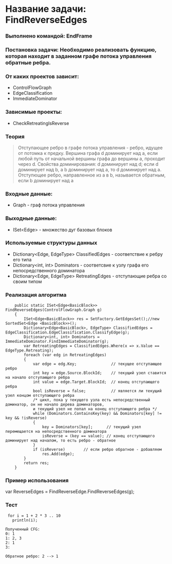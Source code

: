 # Название задачи: FindReverseEdges

### Выполнено командой: EndFrame

### Постановка задачи: Необходимо реализовать функцию, которая находит в заданном графе потока управления обратные ребра.

### От каких проектов зависит:

  - ControlFlowGraph
  - EdgeClassification
  - ImmediateDominator

### Зависимые проекты:

  - CheckRetreatingIsReverse

### Теория

> Отступающее ребро в графе потока управления - ребро, идущее от потомка к предку.
Вершина графа d доминирует над a, если любой путь от начальной вершины графа до вершины а, проходит через d. Свойства доминирования: d доминирует над d; если d доминирует над b, а b доминирует над a, то d доминирует над a. Отступющее ребро, направленное из a в b, называется обратным, если b доминирует над a

### Входные данные:
 - Graph - граф потока управления

### Выходные данные:
 - ISet<Edge<BasicBlock>> - множество дуг базовых блоков

### Используемые структуры данных

 - Dictionary<Edge<BasicBlock>, EdgeType> ClassifiedEdges - соответствие к ребру его типа
 - Dictionary<int, int> Dominators - соответсвие к узлу графа его непосредственного доминатора
 - Dictionary<Edge<BasicBlock>, EdgeType> RetreatingEdges - отступающие ребра со своим типом

### Реализация алгоритма

        public static ISet<Edge<BasicBlock>> FindReverseEdges(ControlFlowGraph.Graph g)
        {
            ISet<Edge<BasicBlock>> res = SetFactory.GetEdgesSet();//new SortedSet<Edge <BasicBlock>>();
            Dictionary<Edge<BasicBlock>, EdgeType> ClassifiedEdges = EdgeClassification.EdgeClassification.ClassifyEdge(g);
            Dictionary<int, int> Dominators = ImmediateDominator.FindImmediateDominator(g);
            var RetreatingEdges = ClassifiedEdges.Where(x => x.Value == EdgeType.Retreating);
            foreach (var edg in RetreatingEdges)
            {
                var edge = edg.Key;               // текущее отступающее ребро
                int key = edge.Source.BlockId;    // текущий узел ставится на начало отступающего ребра
                int value = edge.Target.BlockId;  // конец отступающего ребра
                bool isReverse = false;           // является ли текущий узел концом отступающего ребра
                /* цикл, пока у текущего узла есть непосредственный доминатор, он не начало дерева доминаторов, 
                и текущий узел не попал на конец отступающего ребра */
                while (Dominators.ContainsKey(key) && Dominators[key] != key && !isReverse)
                {
                    key = Dominators[key];      // текущий узел перемещается на непосредственного доминатора
                    isReverse = (key == value); // конец отступающего доминирует над началом, то есть ребро - обратное
                }
                if (isReverse)        // если ребро обратное - добавляем
                    res.Add(edge); 
            }
            return res;
        }

### Пример использования

var ReverseEdges = FindReverseEdge.FindReverseEdges(g);

### Тест
```
 for i = 1 + 2 * 3 .. 10
   println(i);
```
```
Полученный CFG: 
0: 1
1: 2, 3
2: 1
3: 
```
```  
Обратное ребро: 2 --> 1
